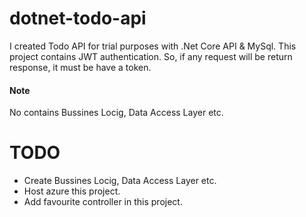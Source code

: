 # dotnet-todo-api

I created Todo API for trial purposes with .Net Core API & MySql. This project contains JWT authentication.
So,  if any request will be return response, it must be have a token.


#### Note
No contains Bussines Locig, Data Access Layer etc.


# TODO
+ Create Bussines Locig, Data Access Layer etc.
+ Host azure this project.
+ Add favourite controller in this project.
